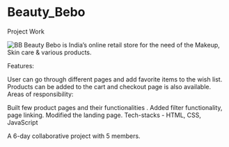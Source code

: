 # Beauty_Bebo
Project Work



<img alt="BB" src="https://user-images.githubusercontent.com/101388764/185233852-223e6d4e-5f6e-442b-958e-3c467cb3f744.jpg"/>
Beauty Bebo is India’s online retail store for the
need of the Makeup, Skin care & various
products.

Features:

User can go through different pages and add favorite items to the wish list.
Products can be added to the cart and checkout page is also available.
﻿Areas of responsibility:

Built few product pages and their functionalities .
Added filter functionality, page linking.
Modified the landing page.
Tech-stacks - HTML, CSS, JavaScript

A 6-day collaborative project with 5 members.

